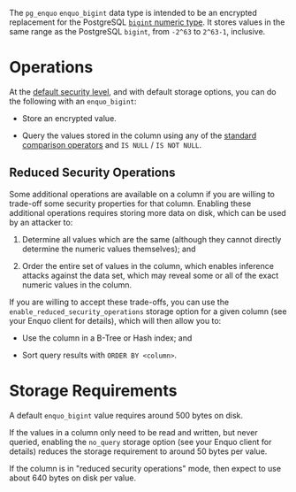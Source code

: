 The `pg_enquo` `enquo_bigint` data type is intended to be an encrypted replacement for the PostgreSQL [`bigint` numeric type](https://www.postgresql.org/docs/current/datatype-numeric.html#DATATYPE-INT).
It stores values in the same range as the PostgreSQL `bigint`, from `-2^63` to `2^63-1`, inclusive.


# Operations

At the [default security level](https://enquo.org/threat-models#snapshot-security), and with default storage options, you can do the following with an `enquo_bigint`:

* Store an encrypted value.

* Query the values stored in the column using any of the [standard comparison operators](https://www.postgresql.org/docs/current/functions-comparison.html#FUNCTIONS-COMPARISON-OP-TABLE) and `IS NULL` / `IS NOT NULL`.


## Reduced Security Operations

Some additional operations are available on a column if you are willing to trade-off some security properties for that column.
Enabling these additional operations requires storing more data on disk, which can be used by an attacker to:

1. Determine all values which are the same (although they cannot directly determine the numeric values themselves); and

2. Order the entire set of values in the column, which enables inference attacks against the data set, which may reveal some or all of the exact numeric values in the column.

If you are willing to accept these trade-offs, you can use the `enable_reduced_security_operations` storage option for a given column (see your Enquo client for details), which will then allow you to:

* Use the column in a B-Tree or Hash index; and

* Sort query results with `ORDER BY <column>`.


# Storage Requirements

A default `enquo_bigint` value requires around 500 bytes on disk.

If the values in a column only need to be read and written, but never queried, enabling the `no_query` storage option (see your Enquo client for details) reduces the storage requirement to around 50 bytes per value.

If the column is in "reduced security operations" mode, then expect to use about 640 bytes on disk per value.
